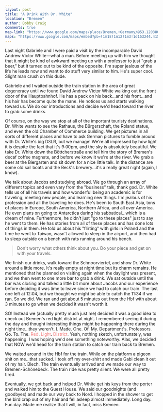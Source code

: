 ```yaml
---
layout: post
title: "A Drink With Dr. White"
location: "Bremen"
author: Bobby Craig
comments: true
map-link: "https://www.google.com/maps/place/Bremen,+Germany/@53.1203809,8.5962027,11z/data=!3m1!4b1!4m5!3m4!1s0x47b128100ceee335:0xc2e8885cf937df51!8m2!3d53.0792962!4d8.8016937"
maps: "https://www.google.com/maps/embed?pb=!1m18!1m12!1m3!1d153244.41592589748!2d8.596204040652324!3d53.12017489544124!2m3!1f0!2f0!3f0!3m2!1i1024!2i768!4f13.1!3m3!1m2!1s0x47b128100ceee335%3A0xc2e8885cf937df51!2sBremen%2C+Germany!5e0!3m2!1sen!2sus!4v1486819410759"
---
```


Last night Gabriele and I were paid a visit by the incomparable David Andrew Victor White&mdash;what a man. Before meeting up with him we thought that it might be kind of awkward meeting up with a professor to just "grab a beer," but it turned out to be kind of the opposite. I'm super jealous of the life he leads now and want to do stuff very similar to him. He's super cool. Slight man crush on this dude.

Gabriele and I waited outside the train station in the area of great degeneracy until we found David Andrew Victor White walking out the front door of the Hauptbahnhof. He has a pack on his back...and his front...and his hair has become quite the mane. He notices us and starts walking toward us. We do our introductions and decide we'd head toward the river to grab some drinks.

Of course, on the way we stop at all of the important touristy destinations. Dr. White wants to see the Rathaus, the Bürgerschaft, the Roland statue, and even the old Chamber of Commerce building. We get pictures in all sorts of different places and have to ask German pictures to fumble around with Dr. White's big DSLR, but we manage! We're all impressed by how light it is despite the fact that it's 9:00pm, and the sky is absolutely beautiful. We take Dr. White down the Böttcherstraße and tell him the story of Bremen's decaf coffee magnate, and before we know it we're at the river. We grab a beer at the Biergarten and sit down for a nice little talk. In the distance are some old sail boats and the Beck's brewery...it's a really great night (again, I know).

We talk about Jacobs and studying abroad. We go through an array of different topics and even vary from the "business" talk, thank god. Dr. White tells us of all his travels and how wonderful being an academic is for traveling, meeting new people, and learning new things. I'm jealous of his profession and all the traveling he does. He's been to South East Asia, tons of places in Europe, South America, Northern Africa, and all over America. He even plans on going to Antarctica during his sabbatical...which is a dream of mine. Furthermore, he didn't just "go to these places" just to say he went to them. He has stories from all of these places and has done lots of things in them. He told us about his "flirting" with girls in Poland and the time he went to Taiwan, wasn't allowed to sleep in the airport, and then had to sleep outside on a bench with rats running around his bench.

<div class="quotation">
  <blockquote>
    Don't worry what others think about you. Do your piece and get on with your travels.
  </blockquote>
</div>

We finish our drinks, walk toward the Schnoorviertel, and show Dr. White around a little more. It's really empty at night time but its charm remains. He mentioned that he planned on visiting again when the daylight was present, and we then went to one more bar to grab a drink. We sat outside until the bar was closing and talked a little bit more about Jacobs and our experience before deciding it was time to leave since we had to catch our train. The last one left at 12:04, but we thought we might be able to catch the 11:34 if we ran. So we did. We ran and got about 5 minutes out from the Hbf with about 3 minutes to go when we decided it wasn't worth it.

SO! Instead we (actually pretty much just me) decided it was a good idea to check out Bremen's red light district at night. I remembered seeing it during the day and thought interesting things might be happening there during the night time...they weren't. I. Made. One. Of. My. Department's. Professors. Go. To. The. <span style="color: rgba(240, 0, 0, 0.5);">Red</span>. <span style="color: rgba(240, 0, 0, 0.5);">Light</span>. <span style="color: rgba(240, 0, 0, 0.5);">District</span>. Yeah, nothing sketch, unfortunately, was happening. I was hoping we'd see something noteworthy. Alas, we decided that NOW we'd head for the train station to catch our train back to Bremen.

We waited around in the Hbf for the train. While on the platform a pigeon shit on me...that sucked. I took off my over-shirt and made Gabi clean it out of my hair. Blech. The train eventually arrived and we made our way to Bremen-Schönebeck. The train ride was pretty silent. We were all pretty tired.

Eventually, we got back and helped Dr. White get his keys from the porter and walked him to the Guest House. We said our goodnights (and goodbyes) and made our way back to Nord. I hopped in the shower to get the bird crap out of my hair and fell asleep almost immediately. Long day. Fun day. Made me realize that I will, in fact, miss Bremen.
